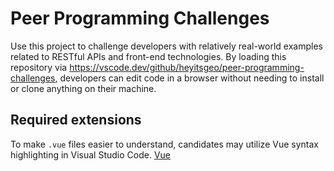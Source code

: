 # Peer Programming Challenges
Use this project to challenge developers with relatively real-world examples related to RESTful APIs and front-end technologies. By loading this repository via https://vscode.dev/github/heyitsgeo/peer-programming-challenges, developers can edit code in a browser without needing to install or clone anything on their machine.

## Required extensions
To make `.vue` files easier to understand, candidates may utilize Vue syntax highlighting in Visual Studio Code. [Vue](https://marketplace.visualstudio.com/items?itemName=jcbuisson.vue)